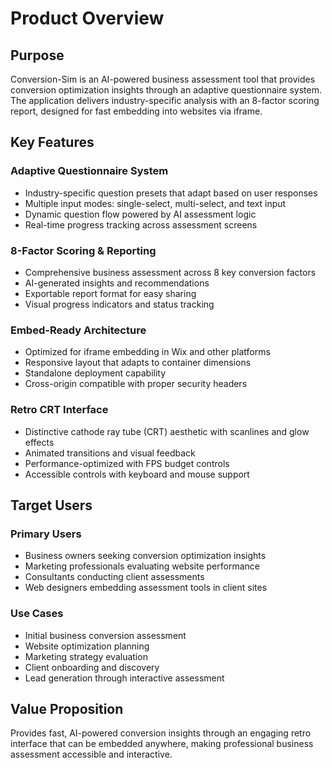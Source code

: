 # Product Overview

## Purpose
Conversion-Sim is an AI-powered business assessment tool that provides conversion optimization insights through an adaptive questionnaire system. The application delivers industry-specific analysis with an 8-factor scoring report, designed for fast embedding into websites via iframe.

## Key Features

### Adaptive Questionnaire System
- Industry-specific question presets that adapt based on user responses
- Multiple input modes: single-select, multi-select, and text input
- Dynamic question flow powered by AI assessment logic
- Real-time progress tracking across assessment screens

### 8-Factor Scoring & Reporting
- Comprehensive business assessment across 8 key conversion factors
- AI-generated insights and recommendations
- Exportable report format for easy sharing
- Visual progress indicators and status tracking

### Embed-Ready Architecture
- Optimized for iframe embedding in Wix and other platforms
- Responsive layout that adapts to container dimensions
- Standalone deployment capability
- Cross-origin compatible with proper security headers

### Retro CRT Interface
- Distinctive cathode ray tube (CRT) aesthetic with scanlines and glow effects
- Animated transitions and visual feedback
- Performance-optimized with FPS budget controls
- Accessible controls with keyboard and mouse support

## Target Users

### Primary Users
- Business owners seeking conversion optimization insights
- Marketing professionals evaluating website performance
- Consultants conducting client assessments
- Web designers embedding assessment tools in client sites

### Use Cases
- Initial business conversion assessment
- Website optimization planning
- Marketing strategy evaluation
- Client onboarding and discovery
- Lead generation through interactive assessment

## Value Proposition
Provides fast, AI-powered conversion insights through an engaging retro interface that can be embedded anywhere, making professional business assessment accessible and interactive.
